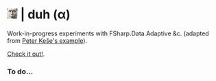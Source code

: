 # ![duh](https://raw.githubusercontent.com/aornota/duh/master/src/ui/public/duh-24x24.png) | duh (α)

Work-in-progress experiments with FSharp.Data.Adaptive &c. (adapted from [Peter Keše's example](https://github.com/pkese/Fable.React.Adaptive.Counter)).

[Check it out!](https://aornota.github.io/duh/).

### To do...
